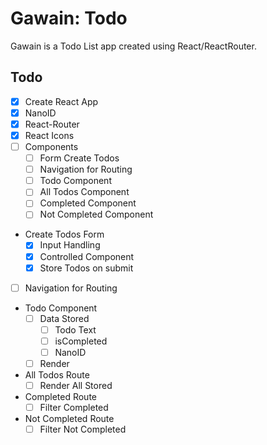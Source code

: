 # Gawain: Todo

Gawain is a Todo List app created using React/ReactRouter.

## Todo

- [x] Create React App
- [x] NanoID
- [x] React-Router
- [x] React Icons
- [ ] Components
  - [ ] Form Create Todos
  - [ ] Navigation for Routing
  - [ ] Todo Component
  - [ ] All Todos Component
  - [ ] Completed Component
  - [ ] Not Completed Component

- Create Todos Form
  - [x] Input Handling
  - [x] Controlled Component
  - [x] Store Todos on submit
- [ ] Navigation for Routing
- Todo Component
  - [ ] Data Stored
    - [ ] Todo Text
    - [ ] isCompleted
    - [ ] NanoID
  - [ ] Render
- All Todos Route
  - [ ] Render All Stored
- Completed Route
  - [ ] Filter Completed
- Not Completed Route
  - [ ] Filter Not Completed
